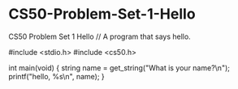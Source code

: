 # CS50-Problem-Set-1-Hello
CS50 Problem Set 1 Hello
// A program that says hello.

#include <stdio.h>
#include <cs50.h>

int main(void)
{
    string name = get_string("What is your name?\n");
    printf("hello, %s\n", name);
}

